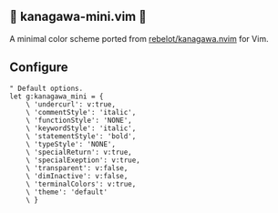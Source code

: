 ## :ocean: kanagawa-mini.vim :ocean:

A minimal color scheme ported from [rebelot/kanagawa.nvim] for Vim.

## Configure

```vim
" Default options.
let g:kanagawa_mini = {
    \ 'undercurl': v:true,
    \ 'commentStyle': 'italic',
    \ 'functionStyle': 'NONE',
    \ 'keywordStyle': 'italic',
    \ 'statementStyle': 'bold',
    \ 'typeStyle': 'NONE',
    \ 'specialReturn': v:true,
    \ 'specialExeption': v:true,
    \ 'transparent': v:false,
    \ 'dimInactive': v:false,
    \ 'terminalColors': v:true,
    \ 'theme': 'default'
    \ }
```

<!-- links -->
[rebelot/kanagawa.nvim]: https://github.com/rebelot/kanagawa.nvim

